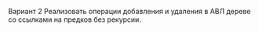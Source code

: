 Вариант 2
Реализовать операции добавления и удаления в АВЛ дереве со ссылками на предков без рекурсии.
